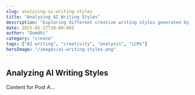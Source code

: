 ```yaml
---
slug: analyzing-ai-writing-styles
title: "Analyzing AI Writing Styles"
description: "Exploring different creative writing styles generated by AI models."
date: 2025-05-17T10:00:00Z
author: "Domdhi"
category: "create"
tags: ["AI writing", "creativity", "analysis", "LLMs"]
heroImage: "/images/ai-writing-styles.png"
---
```

## Analyzing AI Writing Styles
Content for Post A...